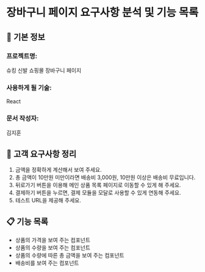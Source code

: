 # 장바구니 페이지 요구사항 분석 및 기능 목록

## 📌 기본 정보
### 프로젝트명:
슈킹 신발 쇼핑몰 장바구니 페이지

### 사용하게 될 기술:
React

### 문서 작성자:
김지훈

## 📝 고객 요구사항 정리
1. 금액을 정확하게 계산해서 보여 주세요.
2. 총 금액이 10만원 미만이라면 배송비 3,000원, 10만원 이상은 배송비 무료입니다.
3. 뒤로가기 버튼을 이용해 메인 상품 목록 페이지로 이동할 수 있게 해 주세요.
4. 결제하기 버튼을 누르면, 결제 모듈을 모달로 사용할 수 있게 연동해 주세요.
5. 테스트 URL을 제공해 주세요.

## 📋 기능 목록
- 상품의 가격을 보여 주는 컴포넌트
- 상품의 수량을 보여 주는 컴포넌트
- 상품의 수량에 따른 총 금액을 보여 주는 컴포넌트
- 배송비를 보여 주는 컴포넌트
